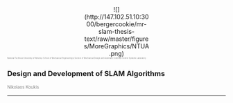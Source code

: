 <center><div style="width:30%">
![](http://147.102.51.10:3000/bergercookie/mr-slam-thesis-text/raw/master/figures/MoreGraphics/NTUA.png)
</div></center>

<span style="color:gray; font-size:0.3em">
National Technical University of Athens\n
School of Mechanical Engineering\n
Section of Mechanical Design and Automatic Control\n
Control Systems Laboratory
</span>

<br>


### Design and Development of SLAM Algorithms

<span style="color:gray; font-size:0.7em"> Nikolaos Koukis </span>

---


